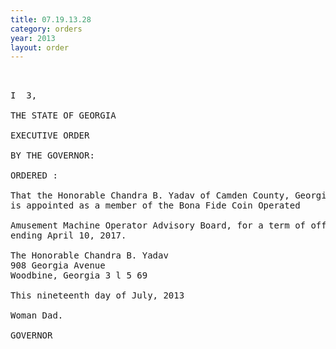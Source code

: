 ```yaml
---
title: 07.19.13.28
category: orders
year: 2013
layout: order
---
```


<pre> 

I  3,

THE STATE OF GEORGIA

EXECUTIVE ORDER

BY THE GOVERNOR:

ORDERED :

That the Honorable Chandra B. Yadav of Camden County, Georgia,
is appointed as a member of the Bona Fide Coin Operated

Amusement Machine Operator Advisory Board, for a term of office
ending April 10, 2017.

The Honorable Chandra B. Yadav
908 Georgia Avenue
Woodbine, Georgia 3 l 5 69

This nineteenth day of July, 2013

Woman Dad.

GOVERNOR

</pre>
